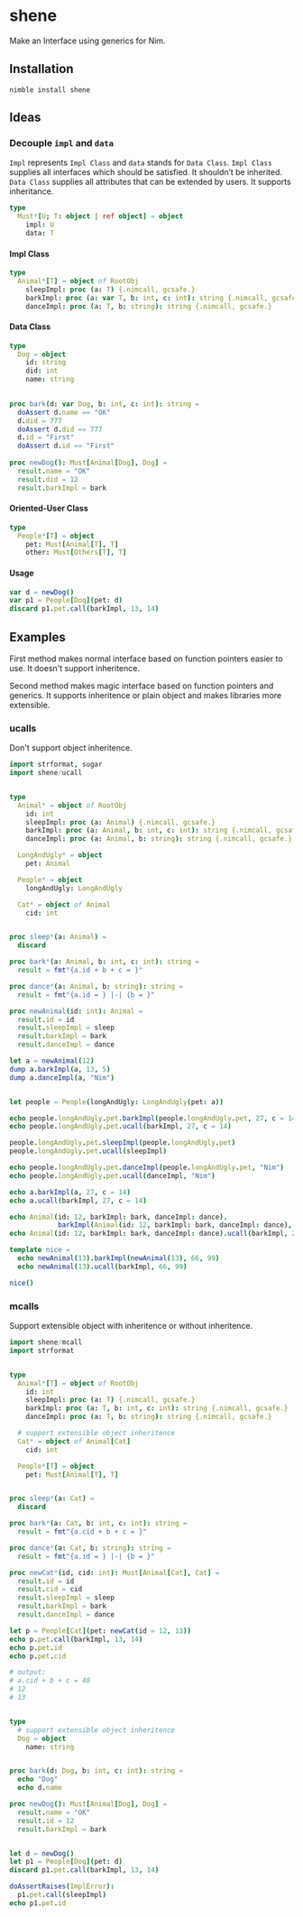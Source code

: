 # shene
Make an Interface using generics for Nim.

## Installation

```
nimble install shene
```

## Ideas

### Decouple `impl` and `data`

`Impl` represents `Impl Class` and `data` stands for `Data Class`.  `Impl Class` supplies all interfaces which should be satisfied. It shouldn’t be inherited. `Data Class` supplies all attributes that can be extended by users. It supports inheritance.

```nim
type
  Must*[U; T: object | ref object] = object 
    impl: U
    data: T
```



#### Impl Class

```nim
type
  Animal*[T] = object of RootObj
    sleepImpl: proc (a: T) {.nimcall, gcsafe.}
    barkImpl: proc (a: var T, b: int, c: int): string {.nimcall, gcsafe.}
    danceImpl: proc (a: T, b: string): string {.nimcall, gcsafe.}
```



#### Data Class

```nim
type
  Dog = object
    id: string
    did: int
    name: string
    

proc bark(d: var Dog, b: int, c: int): string =
  doAssert d.name == "OK"
  d.did = 777
  doAssert d.did == 777
  d.id = "First"
  doAssert d.id == "First"
  
proc newDog(): Must[Animal[Dog], Dog] =
  result.name = "OK"
  result.did = 12
  result.barkImpl = bark
```



#### Oriented-User Class

```nim
type
  People*[T] = object
    pet: Must[Animal[T], T]
    other: Must[Others[T], T]
```



#### Usage

```nim
var d = newDog()
var p1 = People[Dog](pet: d)
discard p1.pet.call(barkImpl, 13, 14)
```



## Examples

First method makes normal interface based on function pointers easier to use. It doesn't support inheritence.

Second method makes magic interface based on function pointers and generics. It supports inheritence or plain object and makes libraries more extensible.

### ucalls

Don't support object inheritence.

```nim
import strformat, sugar
import shene/ucall


type
  Animal* = object of RootObj
    id: int
    sleepImpl: proc (a: Animal) {.nimcall, gcsafe.}
    barkImpl: proc (a: Animal, b: int, c: int): string {.nimcall, gcsafe.}
    danceImpl: proc (a: Animal, b: string): string {.nimcall, gcsafe.}

  LongAndUgly* = object
    pet: Animal

  People* = object
    longAndUgly: LongAndUgly

  Cat* = object of Animal
    cid: int


proc sleep*(a: Animal) =
  discard

proc bark*(a: Animal, b: int, c: int): string =
  result = fmt"{a.id + b + c = }"

proc dance*(a: Animal, b: string): string =
  result = fmt"{a.id = } |-| {b = }"

proc newAnimal(id: int): Animal =
  result.id = id
  result.sleepImpl = sleep
  result.barkImpl = bark
  result.danceImpl = dance

let a = newAnimal(12)
dump a.barkImpl(a, 13, 5)
dump a.danceImpl(a, "Nim")


let people = People(longAndUgly: LongAndUgly(pet: a))

echo people.longAndUgly.pet.barkImpl(people.longAndUgly.pet, 27, c = 14)
echo people.longAndUgly.pet.ucall(barkImpl, 27, c = 14)

people.longAndUgly.pet.sleepImpl(people.longAndUgly.pet)
people.longAndUgly.pet.ucall(sleepImpl)

echo people.longAndUgly.pet.danceImpl(people.longAndUgly.pet, "Nim")
echo people.longAndUgly.pet.ucall(danceImpl, "Nim")

echo a.barkImpl(a, 27, c = 14)
echo a.ucall(barkImpl, 27, c = 14)

echo Animal(id: 12, barkImpl: bark, danceImpl: dance).
            barkImpl(Animal(id: 12, barkImpl: bark, danceImpl: dance), 27, c = 16)
echo Animal(id: 12, barkImpl: bark, danceImpl: dance).ucall(barkImpl, 27, c = 16)

template nice =
  echo newAnimal(13).barkImpl(newAnimal(13), 66, 99)
  echo newAnimal(13).ucall(barkImpl, 66, 99)

nice()
```



### mcalls

Support extensible object with inheritence or without inheritence.

```nim
import shene/mcall
import strformat


type
  Animal*[T] = object of RootObj
    id: int
    sleepImpl: proc (a: T) {.nimcall, gcsafe.}
    barkImpl: proc (a: T, b: int, c: int): string {.nimcall, gcsafe.}
    danceImpl: proc (a: T, b: string): string {.nimcall, gcsafe.}

  # support extensible object inheritence
  Cat* = object of Animal[Cat]
    cid: int

  People*[T] = object
    pet: Must[Animal[T], T]


proc sleep*(a: Cat) =
  discard

proc bark*(a: Cat, b: int, c: int): string =
  result = fmt"{a.cid + b + c = }"

proc dance*(a: Cat, b: string): string =
  result = fmt"{a.id = } |-| {b = }"

proc newCat*(id, cid: int): Must[Animal[Cat], Cat] =
  result.id = id
  result.cid = cid
  result.sleepImpl = sleep
  result.barkImpl = bark
  result.danceImpl = dance

let p = People[Cat](pet: newCat(id = 12, 13))
echo p.pet.call(barkImpl, 13, 14)
echo p.pet.id
echo p.pet.cid

# output:
# a.cid + b + c = 40
# 12
# 13


type
  # support extensible object inheritence
  Dog = object
    name: string


proc bark(d: Dog, b: int, c: int): string =
  echo "Dog"
  echo d.name

proc newDog(): Must[Animal[Dog], Dog] =
  result.name = "OK"
  result.id = 12
  result.barkImpl = bark


let d = newDog()
let p1 = People[Dog](pet: d)
discard p1.pet.call(barkImpl, 13, 14)

doAssertRaises(ImplError):
  p1.pet.call(sleepImpl)
echo p1.pet.id
```

